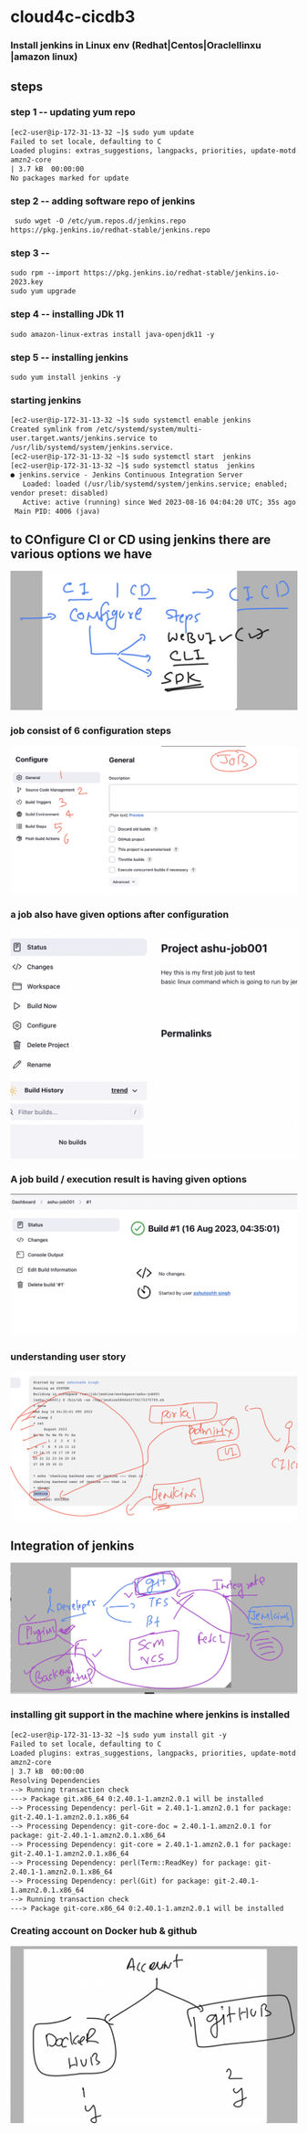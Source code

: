 # cloud4c-cicdb3

### Install jenkins in Linux env (Redhat|Centos|Oraclellinxu |amazon linux)

## steps 

### step 1 -- updating yum repo 

```
[ec2-user@ip-172-31-13-32 ~]$ sudo yum update
Failed to set locale, defaulting to C
Loaded plugins: extras_suggestions, langpacks, priorities, update-motd
amzn2-core                                                                                                            | 3.7 kB  00:00:00     
No packages marked for update
```

### step 2 -- adding software repo of jenkins 

```
 sudo wget -O /etc/yum.repos.d/jenkins.repo  https://pkg.jenkins.io/redhat-stable/jenkins.repo
```

### step 3 -- 

```
sudo rpm --import https://pkg.jenkins.io/redhat-stable/jenkins.io-2023.key
sudo yum upgrade
```

### step 4 -- installing JDk 11 

```
sudo amazon-linux-extras install java-openjdk11 -y
```

### step 5 -- installing jenkins 

```
sudo yum install jenkins -y
```

### starting jenkins 

```
[ec2-user@ip-172-31-13-32 ~]$ sudo systemctl enable jenkins
Created symlink from /etc/systemd/system/multi-user.target.wants/jenkins.service to /usr/lib/systemd/system/jenkins.service.
[ec2-user@ip-172-31-13-32 ~]$ sudo systemctl start  jenkins
[ec2-user@ip-172-31-13-32 ~]$ sudo systemctl status  jenkins
● jenkins.service - Jenkins Continuous Integration Server
   Loaded: loaded (/usr/lib/systemd/system/jenkins.service; enabled; vendor preset: disabled)
   Active: active (running) since Wed 2023-08-16 04:04:20 UTC; 35s ago
 Main PID: 4006 (java)

```

## to COnfigure CI or CD using jenkins there are various options we have

<img src="v1.png">

### job consist of 6 configuration steps 

<img src="jc1.png">

### a job also have given options after configuration 

<img src="jc2.png">

### A job build / execution result is having given options 

<img src="jc3.png">

### understanding user story 

<img src="user.png">

## Integration of jenkins 

<img src="ig.png">

### installing git support in the machine where jenkins is installed

```
[ec2-user@ip-172-31-13-32 ~]$ sudo yum install git -y 
Failed to set locale, defaulting to C
Loaded plugins: extras_suggestions, langpacks, priorities, update-motd
amzn2-core                                                                                                            | 3.7 kB  00:00:00     
Resolving Dependencies
--> Running transaction check
---> Package git.x86_64 0:2.40.1-1.amzn2.0.1 will be installed
--> Processing Dependency: perl-Git = 2.40.1-1.amzn2.0.1 for package: git-2.40.1-1.amzn2.0.1.x86_64
--> Processing Dependency: git-core-doc = 2.40.1-1.amzn2.0.1 for package: git-2.40.1-1.amzn2.0.1.x86_64
--> Processing Dependency: git-core = 2.40.1-1.amzn2.0.1 for package: git-2.40.1-1.amzn2.0.1.x86_64
--> Processing Dependency: perl(Term::ReadKey) for package: git-2.40.1-1.amzn2.0.1.x86_64
--> Processing Dependency: perl(Git) for package: git-2.40.1-1.amzn2.0.1.x86_64
--> Running transaction check
---> Package git-core.x86_64 0:2.40.1-1.amzn2.0.1 will be installed

```

### Creating account on Docker hub & github 

<img src="acc.png">




